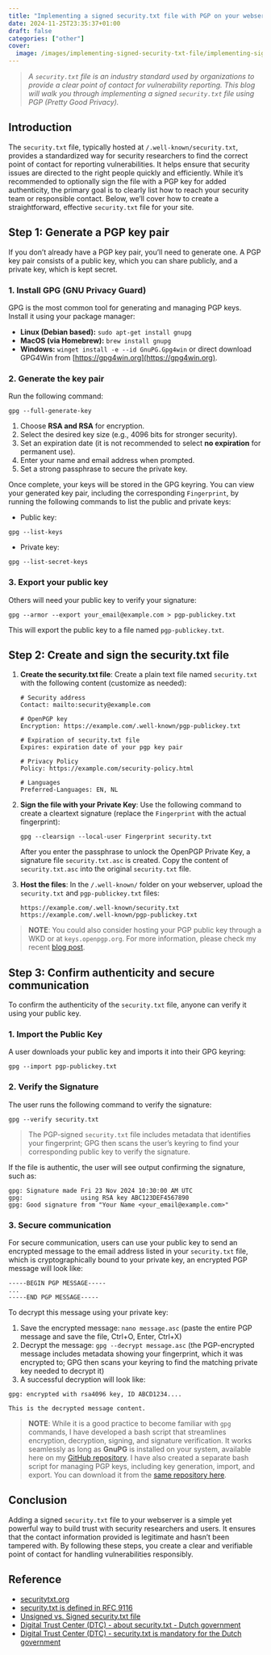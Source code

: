 ```yaml
---
title: "Implementing a signed security.txt file with PGP on your webserver"
date: 2024-11-25T23:35:37+01:00
draft: false
categories: ["other"]
cover: 
  image: /images/implementing-signed-security-txt-file/implementing-signed-security-txt-file-front.png
---
```


> _A `security.txt` file is an industry standard used by organizations to provide a clear point of contact for vulnerability reporting. This blog will walk you through implementing a signed `security.txt` file using PGP (Pretty Good Privacy)._

## Introduction
The `security.txt` file, typically hosted at `/.well-known/security.txt`, provides a standardized way for security researchers to find the correct point of contact for reporting vulnerabilities. It helps ensure that security issues are directed to the right people quickly and efficiently. While it’s recommended to optionally sign the file with a PGP key for added authenticity, the primary goal is to clearly list how to reach your security team or responsible contact. Below, we’ll cover how to create a straightforward, effective `security.txt` file for your site.

## Step 1: Generate a PGP key pair
If you don’t already have a PGP key pair, you’ll need to generate one. A PGP key pair consists of a public key, which you can share publicly, and a private key, which is kept secret.

### 1. Install GPG (GNU Privacy Guard)
GPG is the most common tool for generating and managing PGP keys. Install it using your package manager:
- **Linux (Debian based):** `sudo apt-get install gnupg`
- **MacOS (via Homebrew):** `brew install gnupg`
- **Windows:** `winget install -e --id GnuPG.Gpg4win` or direct download GPG4Win from [https://gpg4win.org](https://gpg4win.org).

### 2. Generate the key pair
Run the following command:
```
gpg --full-generate-key
```

1. Choose **RSA and RSA** for encryption.
2. Select the desired key size (e.g., 4096 bits for stronger security).
3. Set an expiration date (it is not recommended to select **no expiration** for permanent use).
4. Enter your name and email address when prompted.
5. Set a strong passphrase to secure the private key.

Once complete, your keys will be stored in the GPG keyring. You can view your generated key pair, including the corresponding `Fingerprint`, by running the following commands to list the public and private keys:

- Public key:
```
gpg --list-keys
```

- Private key:
```
gpg --list-secret-keys
```

### 3. Export your public key
Others will need your public key to verify your signature:
```
gpg --armor --export your_email@example.com > pgp-publickey.txt
```

This will export the public key to a file named `pgp-publickey.txt`. 

## Step 2: Create and sign the security.txt file
1. **Create the security.txt file**: Create a plain text file named `security.txt` with the following content (customize as needed):
   ```
   # Security address
   Contact: mailto:security@example.com

   # OpenPGP key
   Encryption: https://example.com/.well-known/pgp-publickey.txt

   # Expiration of security.txt file
   Expires: expiration date of your pgp key pair

   # Privacy Policy
   Policy: https://example.com/security-policy.html

   # Languages
   Preferred-Languages: EN, NL
   ```

2. **Sign the file with your Private Key**: Use the following command to create a cleartext signature (replace the `Fingerprint` with the actual fingerprint):
   ```
   gpg --clearsign --local-user Fingerprint security.txt
   ```

   After you enter the passphrase to unlock the OpenPGP Private Key, a signature file `security.txt.asc` is created. Copy the content of `security.txt.asc` into the original `security.txt` file.

3. **Host the files**: In the `/.well-known/` folder on your webserver, upload the `security.txt` and `pgp-publickey.txt` files:
   ```
   https://example.com/.well-known/security.txt
   https://example.com/.well-known/pgp-publickey.txt
   ```

> **NOTE**: You could also consider hosting your PGP public key through a WKD or at `keys.openpgp.org`. For more information, please check my recent [blog post](https://vand3rlinden.com/post/pgp-secure-email-communication/#simplify-pgp-public-key-sharing).

## Step 3: Confirm authenticity and secure communication
To confirm the authenticity of the `security.txt` file, anyone can verify it using your public key.

### 1. Import the Public Key
A user downloads your public key and imports it into their GPG keyring:
```
gpg --import pgp-publickey.txt
```

### 2. Verify the Signature
The user runs the following command to verify the signature:
```
gpg --verify security.txt
```

> The PGP-signed `security.txt` file includes metadata that identifies your fingerprint; GPG then scans the user’s keyring to find your corresponding public key to verify the signature.

If the file is authentic, the user will see output confirming the signature, such as:
```
gpg: Signature made Fri 23 Nov 2024 10:30:00 AM UTC
gpg:                using RSA key ABC123DEF4567890
gpg: Good signature from "Your Name <your_email@example.com>"
```

### 3. Secure communication
For secure communication, users can use your public key to send an encrypted message to the email address listed in your `security.txt` file, which is cryptographically bound to your private key, an encrypted PGP message will look like:
```
-----BEGIN PGP MESSAGE-----
...
-----END PGP MESSAGE-----
```

To decrypt this message using your private key:
1. Save the encrypted message: `nano message.asc` (paste the entire PGP message and save the file, Ctrl+O, Enter, Ctrl+X)
2. Decrypt the message: `gpg --decrypt message.asc` (the PGP-encrypted message includes metadata showing your fingerprint, which it was encrypted to; GPG then scans your keyring to find the matching private key needed to decrypt it)
3. A successful decryption will look like:
```
gpg: encrypted with rsa4096 key, ID ABCD1234....

This is the decrypted message content.
```

> **NOTE**: While it is a good practice to become familiar with `gpg` commands, I have developed a bash script that streamlines encryption, decryption, signing, and signature verification. It works seamlessly as long as **GnuPG** is installed on your system, available here on my [GitHub repository](https://github.com/vand3rlinden/Bash/blob/main/pgp-buddy/pgp_tool.sh). I have also created a separate bash script for managing PGP keys, including key generation, import, and export. You can download it from the [same repository here](https://github.com/vand3rlinden/Bash/blob/main/pgp-buddy/pgp_key_tool.sh).

## Conclusion
Adding a signed `security.txt` file to your webserver is a simple yet powerful way to build trust with security researchers and users. It ensures that the contact information provided is legitimate and hasn’t been tampered with. By following these steps, you create a clear and verifiable point of contact for handling vulnerabilities responsibly.

## Reference
- [securitytxt.org](https://securitytxt.org/)
- [security.txt is defined in RFC 9116](https://www.rfc-editor.org/rfc/rfc9116)
- [Unsigned vs. Signed security.txt file](https://www.rfc-editor.org/rfc/rfc9116#section-2.6)
- [Digital Trust Center (DTC) - about security.txt - Dutch government](https://www.digitaltrustcenter.nl/securitytxt)
- [Digital Trust Center (DTC) - security.txt is mandatory for the Dutch government](https://www.digitaltrustcenter.nl/nieuws/securitytxt-verplicht-voor-overheid)